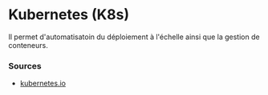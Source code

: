 # Kubernetes (K8s)

Il permet d'automatisatoin du déploiement à l'échelle ainsi que la gestion de conteneurs.



### Sources

- [kubernetes.io](https://kubernetes.io/fr/)


